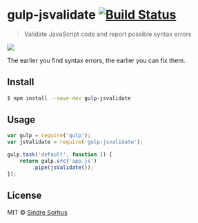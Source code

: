 # gulp-jsvalidate [![Build Status](https://travis-ci.org/sindresorhus/gulp-jsvalidate.svg?branch=master)](https://travis-ci.org/sindresorhus/gulp-jsvalidate)

> Validate JavaScript code and report possible syntax errors

![](screenshot.png)

The earlier you find syntax errors, the earlier you can fix them.


## Install

```sh
$ npm install --save-dev gulp-jsvalidate
```


## Usage

```js
var gulp = require('gulp');
var jsValidate = require('gulp-jsvalidate');

gulp.task('default', function () {
	return gulp.src('app.js')
		.pipe(jsValidate());
});
```


## License

MIT © [Sindre Sorhus](http://sindresorhus.com)
